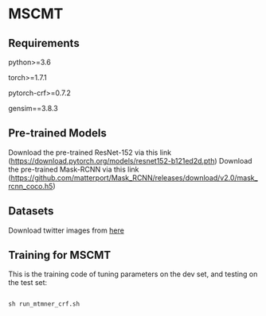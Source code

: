 # MSCMT

## Requirements

python>=3.6

torch>=1.7.1

pytorch-crf>=0.7.2

gensim==3.8.3

## Pre-trained Models
Download the pre-trained ResNet-152 via this link (https://download.pytorch.org/models/resnet152-b121ed2d.pth)
Download the pre-trained Mask-RCNN via this link (https://github.com/matterport/Mask_RCNN/releases/download/v2.0/mask_rcnn_coco.h5)

## Datasets
Download twitter images from [here](https://drive.google.com/drive/folders/1j83-VH1Gp3eFRKEMOJqkH3Qojk7nJQwL?usp=sharing)

## Training for MSCMT
This is the training code of tuning parameters on the dev set, and testing on the test set:
```python

sh run_mtmner_crf.sh
```
